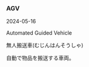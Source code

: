 <article id="AGV">

### AGV

<p class="st_update_header">2024-05-16</p>
<p class="st_name_header_en">Automated Guided Vehicle</p>
<p class="st_name_header_jp">無人搬送車(むじんはんそうしゃ)</p>
<div class="article_explanation">自動で物品を搬送する車両。</div>
</article>
